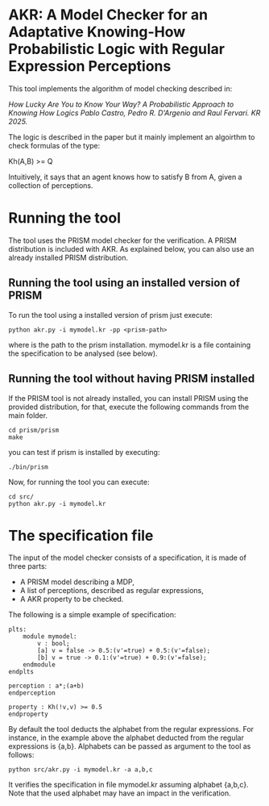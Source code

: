 # AKR: A Model Checker for an Adaptative Knowing-How Probabilistic Logic with Regular Expression Perceptions

This tool implements the algorithm of model checking described in: 

*How Lucky Are You to Know Your Way? A Probabilistic Approach to Knowing How Logics
Pablo Castro, Pedro R. D'Argenio and Raul Fervari. KR 2025.*

The logic is described in the paper but it mainly implement an algoirthm to check formulas of the type:  

Kh(A,B) >= Q  

Intuitively, it says that an agent knows how to satisfy B from A, given a collection 
of perceptions.

# Running the tool

The tool uses the PRISM model checker for the verification. A PRISM distribution 
is included with AKR. As explained below, you can also use an already installed PRISM distribution.

## Running the tool using an installed version of PRISM

To run the tool using a installed version of prism just execute:

```
python akr.py -i mymodel.kr -pp <prism-path>
```

where <prism-path> is the path to the prism installation. mymodel.kr is a file containing 
the specification to be analysed (see below).

## Running the tool without having PRISM installed

If the PRISM tool is not already installed, you can install PRISM using the provided distribution,
for that, execute the following commands from the main folder.

```
cd prism/prism
make
```

you can test if prism is installed by executing:

```
./bin/prism 
````

Now, for running the tool you can execute:

```
cd src/
python akr.py -i mymodel.kr
``` 

# The specification file

The input of the model checker consists of a specification, it is made of three parts:

* A PRISM model describing a MDP,
* A list of perceptions, described as regular expressions,
* A AKR property to be checked.

The following is a simple example of specification:

```
plts: 
    module mymodel:
        v : bool; 
        [a] v = false -> 0.5:(v'=true) + 0.5:(v'=false); 
        [b] v = true -> 0.1:(v'=true) + 0.9:(v'=false); 	
    endmodule
endplts

perception : a*;(a+b)
endperception

property : Kh(!v,v) >= 0.5
endproperty 
```

By default the tool deducts the alphabet from the regular expressions. For instance, in the example above the alphabet deducted from the regular expressions is {a,b}. Alphabets can be passed as argument to the tool as follows:

```
python src/akr.py -i mymodel.kr -a a,b,c
```

It verifies the specification in file mymodel.kr assuming alphabet {a,b,c}. Note that the used alphabet may have an impact in the verification.







 
